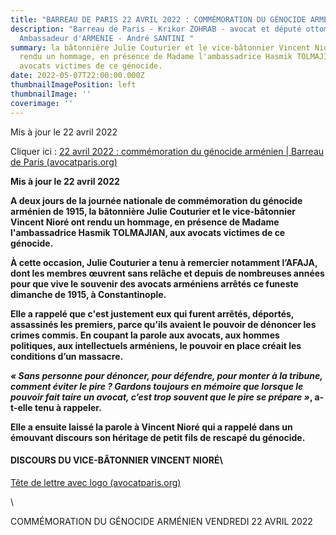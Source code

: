 ```yaml
---
title: "BARREAU DE PARIS 22 AVRIL 2022 : COMMÉMORATION DU GÉNOCIDE ARMÉNIEN"
description: "Barreau de Paris - Krikor ZOHRAB - avocat et député ottoman -
  Ambassadeur d'ARMENIE - André SANTINI "
summary: la bâtonnière Julie Couturier et le vice-bâtonnier Vincent Nioré ont
  rendu un hommage, en présence de Madame l'ambassadrice Hasmik TOLMAJIAN, aux
  avocats victimes de ce génocide.
date: 2022-05-07T22:00:00.000Z
thumbnailImagePosition: left
thumbnailImage: ''
coverimage: ''
---
```

<!--StartFragment-->

Mis à jour le 22 avril 2022

<!--StartFragment-->

Cliquer ici : [22 avril 2022 : commémoration du génocide arménien | Barreau de Paris (avocatparis.org)](https://www.avocatparis.org/actualites/commemoration-du-genocide-armenien)

<!--StartFragment-->

**Mis à jour le 22 avril 2022**

**A deux jours de la journée nationale de commémoration du génocide arménien de 1915, la bâtonnière Julie Couturier et le vice-bâtonnier Vincent Nioré ont rendu un hommage, en présence de Madame l'ambassadrice Hasmik TOLMAJIAN, aux avocats victimes de ce génocide.**

<!--StartFragment-->

**À cette occasion, Julie Couturier a tenu à remercier notamment l’AFAJA, dont les membres œuvrent sans relâche et depuis de nombreuses années pour que vive le souvenir des avocats arméniens arrêtés ce funeste dimanche de 1915, à Constantinople.**

**Elle a rappelé que c'est justement eux qui furent arrêtés, déportés, assassinés les premiers, parce qu’ils avaient le pouvoir de dénoncer les crimes commis. En coupant la parole aux avocats, aux hommes politiques, aux intellectuels arméniens, le pouvoir en place créait les conditions d’un massacre.**

***« Sans personne pour dénoncer, pour défendre, pour monter à la tribune, comment éviter le pire ? Gardons toujours en mémoire que lorsque le pouvoir fait taire un avocat, c’est trop souvent que le pire se prépare »*, a-t-elle tenu à rappeler.**

**Elle a ensuite laissé la parole à Vincent Nioré qui a rappelé dans un émouvant discours son héritage de petit fils de rescapé du génocide.** 

<!--EndFragment-->

<!--EndFragment-->

<!--EndFragment-->

<!--StartFragment-->

#### DISCOURS DU VICE-BÂTONNIER VINCENT NIORÉ\

<!--StartFragment-->

[Tête de lettre avec logo (avocatparis.org)](https://www.avocatparis.org/sites/bdp/files/2022-04/Discours%20de%20Vincent%20Nior%C3%A9%2C%20vice-b%C3%A2tonnier%20de%20Paris_.pdf)

<!--EndFragment-->\

<!--StartFragment-->

COMMÉMORATION DU GÉNOCIDE ARMÉNIEN VENDREDI 22 AVRIL 2022

<!--EndFragment-->